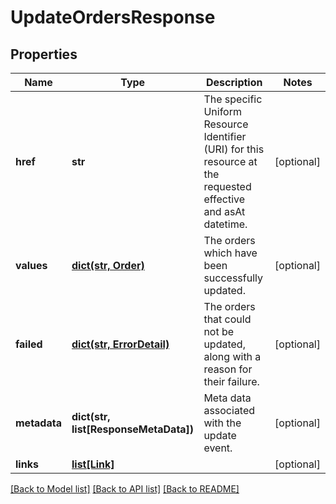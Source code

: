# UpdateOrdersResponse


## Properties
Name | Type | Description | Notes
------------ | ------------- | ------------- | -------------
**href** | **str** | The specific Uniform Resource Identifier (URI) for this resource at the requested effective and asAt datetime. | [optional] 
**values** | [**dict(str, Order)**](Order.md) | The orders which have been successfully updated. | [optional] 
**failed** | [**dict(str, ErrorDetail)**](ErrorDetail.md) | The orders that could not be updated, along with a reason for their failure. | [optional] 
**metadata** | **dict(str, list[ResponseMetaData])** | Meta data associated with the update event. | [optional] 
**links** | [**list[Link]**](Link.md) |  | [optional] 

[[Back to Model list]](../README.md#documentation-for-models) [[Back to API list]](../README.md#documentation-for-api-endpoints) [[Back to README]](../README.md)


